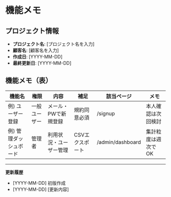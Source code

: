 # 機能メモ

## プロジェクト情報
- **プロジェクト名**: [プロジェクト名を入力]
- **顧客名**: [顧客名を入力]
- **作成日**: [YYYY-MM-DD]
- **最終更新日**: [YYYY-MM-DD]

## 機能メモ（表）

| 機能名 | 権限 | 内容 | 補足 | 該当ページ | メモ |
|--------|------|------|------|------------|------|
| 例) ユーザー登録 | 一般ユーザー | メール・PWで新規登録 | 規約同意必須 | /signup | 本人確認は次回検討 |
| 例) 管理ダッシュボード | 管理者 | 利用状況・ユーザー管理 | CSVエクスポート | /admin/dashboard | 集計粒度は週次でOK |

---
**更新履歴**
- [YYYY-MM-DD] 初版作成
- [YYYY-MM-DD] [更新内容]
